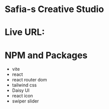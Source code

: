 # Safia-s Creative Studio
# Live URL: 



# NPM and Packages
- vite
- react
- react router dom
- tailwind css
- Daisy UI
- react icon
- swiper slider
